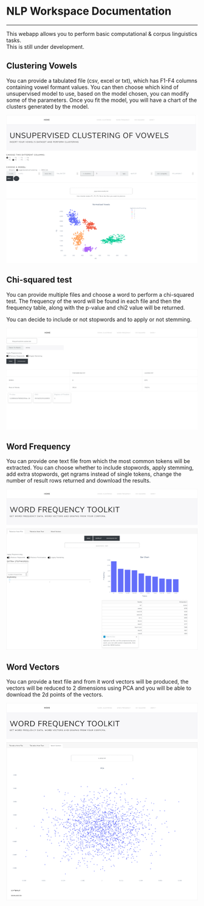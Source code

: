 # NLP Workspace Documentation

---
  
  
This webapp allows you to perform basic computational & corpus linguistics tasks.  
This is still under development.  
  
  
## Clustering Vowels

You can provide a tabulated file (csv, excel or txt), which has F1-F4 columns containing vowel formant values.
You can then choose which kind of unsupervised model to use, based on the model chosen, you can modify some of the parameters.
Once you fit the model, you will have a chart of the clusters generated by the model.

![unsupervised_clustering](assets/vowels.png)

## Chi-squared test


You can provide multiple files and choose a word to perform a chi-squared test. The frequency of the word will be found in each file and then the frequency table, along with the p-value and chi2 value will be returned.

You can decide to include or not stopwords and to apply or not stemming.

![chi_squared_test](assets/chisquared.png)

## Word Frequency

You can provide one text file from which the most common tokens will be extracted. You can choose whether to include stopwords, apply stemming, add extra stopwords, get ngrams instead of single tokens, change the number of result rows returned and download the results.

![word_frequency](assets/word-frequency.png)

## Word Vectors

You can provide a text file and from it word vectors will be produced, the vectors will be reduced to 2 dimensions using PCA and you will be able to download the 2d points of the vectors.

![word_vectors](assets/wordvectors.png)

